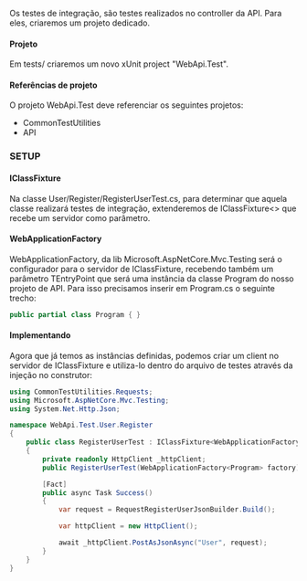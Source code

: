 
Os testes de integração, são testes realizados no controller da API. Para eles, criaremos um projeto dedicado.

#### Projeto
Em tests/ criaremos um novo xUnit project "WebApi.Test".
#### Referências de projeto
O projeto WebApi.Test deve referenciar os seguintes projetos:
- CommonTestUtilities
- API

### SETUP
#### IClassFixture
Na classe User/Register/RegisterUserTest.cs, para determinar que aquela classe realizará testes de integração, extenderemos de IClassFixture<> que recebe um servidor como parâmetro.

#### WebApplicationFactory
WebApplicationFactory, da lib Microsoft.AspNetCore.Mvc.Testing será o configurador para o servidor de IClassFixture, recebendo também um parâmetro TEntryPoint que será uma instância da classe Program do nosso projeto de API. Para isso precisamos inserir em Program.cs o seguinte trecho:
```csharp
public partial class Program { }
```

#### Implementando
Agora que já temos as instâncias definidas, podemos criar um client no servidor de IClassFixture e utiliza-lo dentro do arquivo de testes através da injeção no construtor:
```csharp
using CommonTestUtilities.Requests;
using Microsoft.AspNetCore.Mvc.Testing;
using System.Net.Http.Json;

namespace WebApi.Test.User.Register
{
    public class RegisterUserTest : IClassFixture<WebApplicationFactory<Program>>
    {
        private readonly HttpClient _httpClient;
        public RegisterUserTest(WebApplicationFactory<Program> factory) => _httpClient = factory.CreateClient();

        [Fact]
        public async Task Success()
        {
            var request = RequestRegisterUserJsonBuilder.Build();

            var httpClient = new HttpClient();

            await _httpClient.PostAsJsonAsync("User", request);
        }
    }
}
```